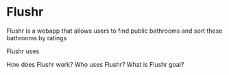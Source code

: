 # Flushr

Flushr is a webapp that allows users to find public bathrooms and sort these bathrooms by ratings

Flushr uses 

How does Flushr work?
Who uses Flushr?
What is Flushr goal?
